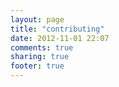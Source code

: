 ```yaml
---
layout: page
title: "contributing"
date: 2012-11-01 22:07
comments: true
sharing: true
footer: true
---
```

